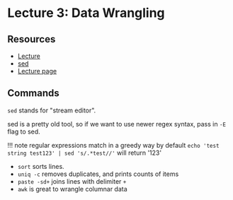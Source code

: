 # Lecture 3: Data Wrangling

Resources
---
- [Lecture](https://www.youtube.com/watch?v=sz_dsktIjt4)
- [sed](https://en.wikipedia.org/wiki/Sed)
- [Lecture page](https://missing.csail.mit.edu/2020/data-wrangling/)

Commands
---

`sed` stands for "stream editor".

sed is a pretty old tool, so if we want to use newer regex syntax, pass in `-E`
flag to sed.

!!! note
    regular expressions match in a greedy way by default
    `echo 'test string test123' | sed 's/.*test//'`
    will return '123'

- `sort` sorts lines.
- `uniq -c` removes duplicates, and prints counts of items
- `paste -sd+` joins lines with delimiter `+`
- `awk` is great to wrangle columnar data
